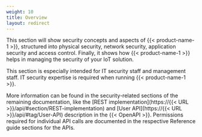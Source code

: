 ```yaml
---
weight: 10
title: Overview
layout: redirect
---
```


This section will show security concepts and aspects of {{< product-name-1 >}}, structured into physical security, network security, application security and access control. Finally, it shows how {{< product-name-1 >}} helps in managing the security of your IoT solution.

This section is especially intended for IT security staff and management staff. IT security expertise is required when running {{< product-name-1 >}}.

More information can be found in the security-related sections of the remaining documentation, like the [REST implementation](https://{{< URL >}}/api/#section/REST-implementation) and [User API](https://{{< URL >}}/api/#tag/User-API) description in the {{< OpenAPI >}}. Permissions required for individual API calls are documented in the respective Reference guide sections for the APIs.
